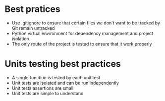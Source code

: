 # Best pratices
- Use .gitignore to ensure that certain files we don't want to be tracked by Git remain untracked
- Python virtual environment for dependency management and project isolation
- The only route of the project is tested to ensure that it work properly

# Units testing best practices
- A single function is tested by each unit test
- Unit tests are isolated and can be run independently
- Unit tests assertions are small
- Unit tests are simple to understand